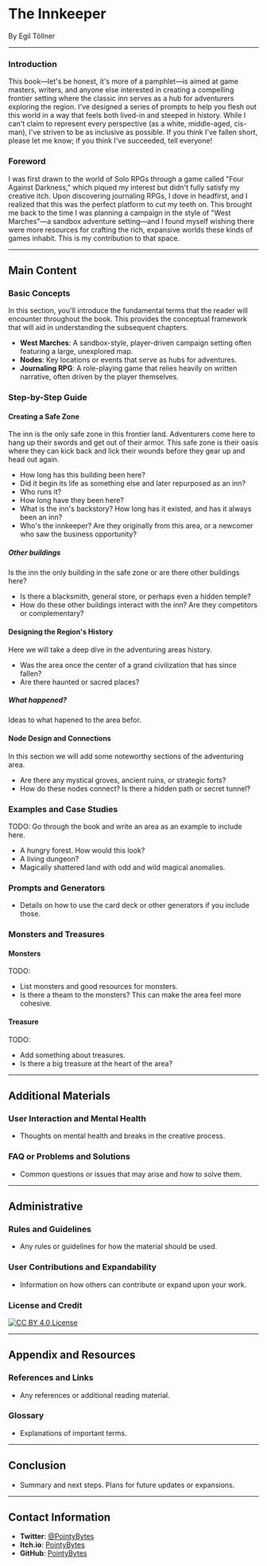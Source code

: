# The Innkeeper
By Egil Töllner

---

### Introduction
This book—let's be honest, it's more of a pamphlet—is aimed at game masters, writers, and anyone else interested in creating a compelling frontier setting where the classic inn serves as a hub for adventurers exploring the region. I've designed a series of prompts to help you flesh out this world in a way that feels both lived-in and steeped in history. While I can't claim to represent every perspective (as a white, middle-aged, cis-man), I've striven to be as inclusive as possible. If you think I've fallen short, please let me know; if you think I've succeeded, tell everyone!

### Foreword
I was first drawn to the world of Solo RPGs through a game called "Four Against Darkness," which piqued my interest but didn't fully satisfy my creative itch. Upon discovering journaling RPGs, I dove in headfirst, and I realized that this was the perfect platform to cut my teeth on. This brought me back to the time I was planning a campaign in the style of "West Marches"—a sandbox adventure setting—and I found myself wishing there were more resources for crafting the rich, expansive worlds these kinds of games inhabit. This is my contribution to that space.

---

## Main Content

### Basic Concepts
In this section, you'll introduce the fundamental terms that the reader will encounter throughout the book. This provides the conceptual framework that will aid in understanding the subsequent chapters.

- **West Marches**: A sandbox-style, player-driven campaign setting often featuring a large, unexplored map.
- **Nodes**: Key locations or events that serve as hubs for adventures.
- **Journaling RPG**: A role-playing game that relies heavily on written narrative, often driven by the player themselves.


### Step-by-Step Guide
#### Creating a Safe Zone
The inn is the only safe zone in this frontier land. Adventurers come here to hang up their swords and get out of their armor. This safe zone is their oasis where they can kick back and lick their wounds before they gear up and head out again.

- How long has this building been here?
- Did it begin its life as something else and later repurposed as an inn?
- Who runs it?
- How long have they been here?
- What is the inn's backstory? How long has it existed, and has it always been an inn?
- Who's the innkeeper? Are they originally from this area, or a newcomer who saw the business opportunity?


##### Other buildings
Is the inn the only building in the safe zone or are there other buildings here?
- Is there a blacksmith, general store, or perhaps even a hidden temple?
- How do these other buildings interact with the inn? Are they competitors or complementary?


#### Designing the Region's History
Here we will take a deep dive in the adventuring areas history.

- Was the area once the center of a grand civilization that has since fallen?
- Are there haunted or sacred places?


##### What happened?
Ideas to what hapened to the area befor.

#### Node Design and Connections
In this section we will add some noteworthy sections of the adventuring area. 
- Are there any mystical groves, ancient ruins, or strategic forts?
- How do these nodes connect? Is there a hidden path or secret tunnel?


### Examples and Case Studies
TODO: Go through the book and write an area as an example to include here.
- A hungry forest. How would this look?
- A living dungeon?
- Magically shattered land with odd and wild magical anomalies.

### Prompts and Generators
- Details on how to use the card deck or other generators if you include those.

### Monsters and Treasures

#### Monsters
TODO: 
- List monsters and good resources for monsters.
- Is there a theam to the monsters? This can make the area feel more cohesive.

#### Treasure
TODO:
- Add something about treasures.
- Is there a big treasure at the heart of the area?

---

## Additional Materials

### User Interaction and Mental Health
- Thoughts on mental health and breaks in the creative process.

### FAQ or Problems and Solutions
- Common questions or issues that may arise and how to solve them.

---

## Administrative

### Rules and Guidelines
- Any rules or guidelines for how the material should be used.

### User Contributions and Expandability
- Information on how others can contribute or expand upon your work.

### License and Credit

[![CC BY 4.0 License](https://licensebuttons.net/l/by/4.0/88x31.png)](https://creativecommons.org/licenses/by/4.0/)


---

## Appendix and Resources

### References and Links
- Any references or additional reading material.

### Glossary
- Explanations of important terms.

---

## Conclusion
- Summary and next steps. Plans for future updates or expansions.

---

## Contact Information
- **Twitter**: [@PointyBytes](https://twitter.com/YourTwitterHandle)
- **Itch.io**: [PointyBytes](https://pointybytes.itch.io/)
- **GitHub**: [PointyBytes](https://github.com/PointyBytes)
